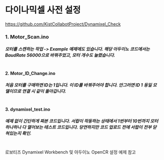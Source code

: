 
# 다이나믹셀 사전 설정
https://github.com/KistCollabotProject/Dynamixel_Check

### 1. Motor_Scan.ino <br/>
##### 모터를 스캔하는 작업 -> Example 예제에도 있습니다. 해당 아두이노 코드에서는 BaudRate 56000으로 바꿔주었고, 모터 개수도 늘렸습니다. <br/><br/>

#### 2. Motor_ID_Change.ino <br/> 
##### 처음 모터를 구매하면 ID는 1입니다. 이 ID를 바꿔주어야 합니다. 안그러면 ID 1 동일 모델이므로 연결 시 같이 돌아갑니다. <br/><br/>

#### 3. dynamixel_test.ino <br/> 
##### 예제 없이 간단하게 짜본 코드입니다. 서랍이 작동하는 상태에서 1번부터 10번까지 모터 하나하나 다 열어보는 테스트 코드입니다. 당연하지만 코드 업로드 전에 서랍이 전부 닫혀있는지 확인. <br/><br/>



로보티즈 Dynamixel Workbench 및 아두이노 OpenCR 설정 예제 참고
